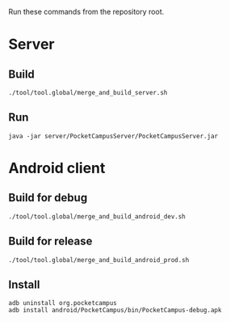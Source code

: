Run these commands from the repository root.

# Server

## Build  
`./tool/tool.global/merge_and_build_server.sh`

## Run
`java -jar server/PocketCampusServer/PocketCampusServer.jar`


# Android client

## Build for debug  
`./tool/tool.global/merge_and_build_android_dev.sh`

## Build for release
`./tool/tool.global/merge_and_build_android_prod.sh`

## Install
```
adb uninstall org.pocketcampus
adb install android/PocketCampus/bin/PocketCampus-debug.apk 
```